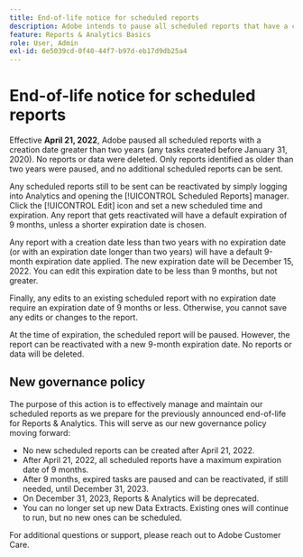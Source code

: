 ```yaml
---
title: End-of-life notice for scheduled reports
description: Adobe intends to pause all scheduled reports that have a creation date greater than two years.
feature: Reports & Analytics Basics
role: User, Admin
exl-id: 6e5039cd-0f40-44f7-b97d-eb17d9db25a4
---
```

# End-of-life notice for scheduled reports

Effective **April 21, 2022**, Adobe paused all scheduled reports with a creation date greater than two years (any tasks created before January 31, 2020). No reports or data were deleted. Only reports identified as older than two years were paused, and no additional scheduled reports can be sent.
 
Any scheduled reports still to be sent can be reactivated by simply logging into Analytics and opening the [!UICONTROL Scheduled Reports] manager. Click the [!UICONTROL Edit] icon and set a new scheduled time and expiration. Any report that gets reactivated will have a default expiration of 9 months, unless a shorter expiration date is chosen.
 
Any report with a creation date less than two years with no expiration date (or with an expiration date longer than two years) will have a default 9-month expiration date applied. The new expiration date will be December 15, 2022. You can edit this expiration date to be less than 9 months, but not greater.
 
Finally, any edits to an existing scheduled report with no expiration date require an expiration date of 9 months or less. Otherwise, you cannot save any edits or changes to the report.
 
At the time of expiration, the scheduled report will be paused. However, the report can be reactivated with a new 9-month expiration date. No reports or data will be deleted.

## New governance policy

The purpose of this action is to effectively manage and maintain our scheduled reports as we prepare for the previously announced end-of-life for Reports & Analytics. This will serve as our new governance policy moving forward: 

* No new scheduled reports can be created after April 21, 2022.
* After April 21, 2022, all scheduled reports have a maximum expiration date of 9 months. 
* After 9 months, expired tasks are paused and can be reactivated, if still needed, until December 31, 2023. 
* On December 31, 2023, Reports & Analytics will be deprecated.
* You can no longer set up new Data Extracts. Existing ones will continue to run, but no new ones can be scheduled.
 
For additional questions or support, please reach out to Adobe Customer Care.
